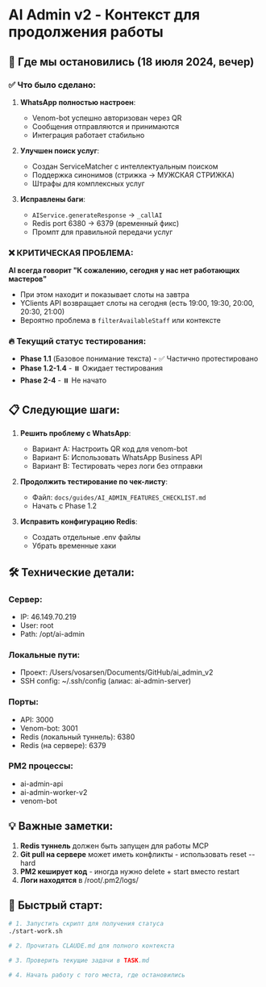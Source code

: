 # AI Admin v2 - Контекст для продолжения работы

## 🎯 Где мы остановились (18 июля 2024, вечер)

### ✅ Что было сделано:
1. **WhatsApp полностью настроен**:
   - Venom-bot успешно авторизован через QR
   - Сообщения отправляются и принимаются
   - Интеграция работает стабильно

2. **Улучшен поиск услуг**:
   - Создан ServiceMatcher с интеллектуальным поиском
   - Поддержка синонимов (стрижка → МУЖСКАЯ СТРИЖКА)
   - Штрафы для комплексных услуг

3. **Исправлены баги**:
   - `AIService.generateResponse` → `_callAI` 
   - Redis port 6380 → 6379 (временный фикс)
   - Промпт для правильной передачи услуг

### ❌ КРИТИЧЕСКАЯ ПРОБЛЕМА:
**AI всегда говорит "К сожалению, сегодня у нас нет работающих мастеров"**
- При этом находит и показывает слоты на завтра
- YClients API возвращает слоты на сегодня (есть 19:00, 19:30, 20:00, 20:30, 21:00)
- Вероятно проблема в `filterAvailableStaff` или контексте

### 🔥 Текущий статус тестирования:
- **Phase 1.1** (Базовое понимание текста) - ✅ Частично протестировано
- **Phase 1.2-1.4** - ⏸️ Ожидает тестирования
- **Phase 2-4** - ⏸️ Не начато

## 📋 Следующие шаги:

1. **Решить проблему с WhatsApp**:
   - Вариант А: Настроить QR код для venom-bot
   - Вариант Б: Использовать WhatsApp Business API
   - Вариант В: Тестировать через логи без отправки

2. **Продолжить тестирование по чек-листу**:
   - Файл: `docs/guides/AI_ADMIN_FEATURES_CHECKLIST.md`
   - Начать с Phase 1.2

3. **Исправить конфигурацию Redis**:
   - Создать отдельные .env файлы
   - Убрать временные хаки

## 🛠️ Технические детали:

### Сервер:
- IP: 46.149.70.219
- User: root
- Path: /opt/ai-admin

### Локальные пути:
- Проект: /Users/vosarsen/Documents/GitHub/ai_admin_v2
- SSH config: ~/.ssh/config (алиас: ai-admin-server)

### Порты:
- API: 3000
- Venom-bot: 3001
- Redis (локальный туннель): 6380
- Redis (на сервере): 6379

### PM2 процессы:
- ai-admin-api
- ai-admin-worker-v2
- venom-bot

## 💡 Важные заметки:

1. **Redis туннель** должен быть запущен для работы MCP
2. **Git pull на сервере** может иметь конфликты - использовать reset --hard
3. **PM2 кеширует код** - иногда нужно delete + start вместо restart
4. **Логи находятся** в /root/.pm2/logs/

## 🚀 Быстрый старт:

```bash
# 1. Запустить скрипт для получения статуса
./start-work.sh

# 2. Прочитать CLAUDE.md для полного контекста

# 3. Проверить текущие задачи в TASK.md

# 4. Начать работу с того места, где остановились
```
